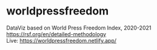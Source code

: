 # worldpressfreedom
DataViz based on World Press Freedom Index, 2020-2021 https://rsf.org/en/detailed-methodology <br/>
Live: https://worldpressfreedom.netlify.app/
